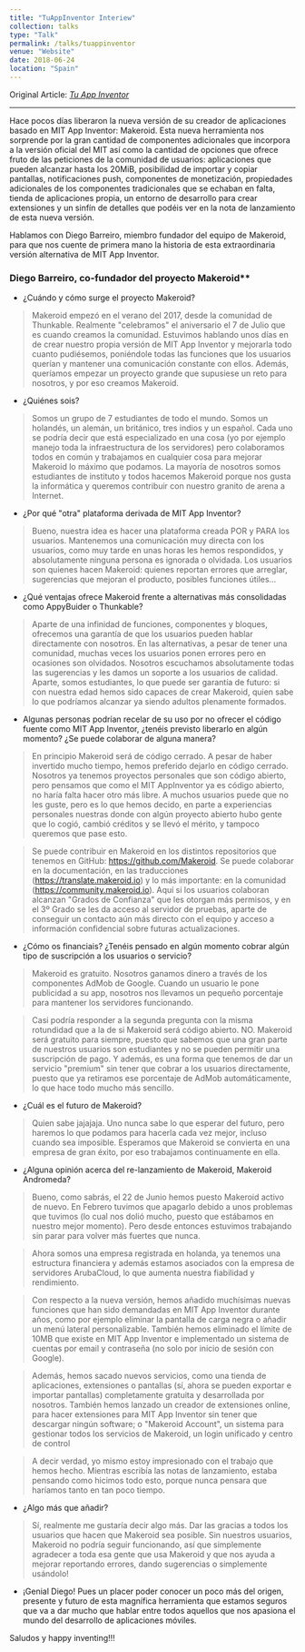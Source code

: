 ```yaml
---
title: "TuAppInventor Interiew"
collection: talks
type: "Talk"
permalink: /talks/tuappinventor
venue: "Website"
date: 2018-06-24
location: "Spain"
---
```


Original Article: [_Tu App Inventor_](https://www.tuappinvetorandroid.com/2018/06/24/makeroid/)

---

Hace pocos días liberaron la nueva versión de su creador de aplicaciones basado en MIT App Inventor: Makeroid. Esta nueva herramienta nos sorprende por la gran cantidad de componentes adicionales que incorpora a la versión oficial del MIT así como la cantidad de opciones que ofrece fruto de las peticiones de la comunidad de usuarios: aplicaciones que pueden alcanzar hasta los 20MiB, posibilidad de importar y copiar pantallas, notificaciones push, componentes de monetización, propiedades adicionales de los componentes tradicionales que se echaban en falta, tienda de aplicaciones propia, un entorno de desarrollo para crear extensiones y un sinfín de detalles que podéis ver en la nota de lanzamiento de esta nueva versión.

Hablamos con Diego Barreiro, miembro fundador del equipo de Makeroid, para que nos cuente de primera mano la historia de esta extraordinaria versión alternativa de MIT App Inventor.

### Diego Barreiro, co-fundador del proyecto Makeroid**

- ¿Cuándo y cómo surge el proyecto Makeroid?

> Makeroid empezó en el verano del 2017, desde la comunidad de Thunkable. Realmente "celebramos" el aniversario el 7 de Julio que es cuando creamos la comunidad. Estuvimos hablando unos días en de crear nuestro propia versión de MIT App Inventor y mejorarla todo cuanto pudiésemos, poniéndole todas las funciones que los usuarios querían y mantener una comunicación constante con ellos. Además, queríamos empezar un proyecto grande que supusiese un reto para nosotros, y por eso creamos Makeroid.

- ¿Quiénes sois?

> Somos un grupo de 7 estudiantes de todo el mundo. Somos un holandés, un alemán, un británico, tres indios y un español. Cada uno se podría decir que está especializado en una cosa (yo por ejemplo manejo toda la infraestructura de los servidores) pero colaboramos todos en común y trabajamos en cualquier cosa para mejorar Makeroid lo máximo que podamos. La mayoría de nosotros somos estudiantes de instituto y todos hacemos Makeroid porque nos gusta la informática y queremos contribuir con nuestro granito de arena a Internet.

- ¿Por qué "otra" plataforma derivada de MIT App Inventor?

> Bueno, nuestra idea es hacer una plataforma creada POR y PARA los usuarios. Mantenemos una comunicación muy directa con los usuarios, como muy tarde en unas horas les hemos respondidos, y absolutamente ninguna persona es ignorada o olvidada. Los usuarios son quienes hacen Makeroid: quienes reportan errores que arreglar, sugerencias que mejoran el producto, posibles funciones útiles...

- ¿Qué ventajas ofrece Makeroid frente a alternativas más consolidadas como AppyBuider o Thunkable?

> Aparte de una infinidad de funciones, componentes y bloques, ofrecemos una garantía de que los usuarios pueden hablar directamente con nosotros. En las alternativas, a pesar de tener una comunidad, muchas veces los usuarios ponen errores pero en ocasiones son olvidados. Nosotros escuchamos absolutamente todas las sugerencias y les damos un soporte a los usuarios de calidad. Aparte, somos estudiantes, lo que puede ser garantía de futuro: si con nuestra edad hemos sido capaces de crear Makeroid, quien sabe lo que podríamos alcanzar ya siendo adultos plenamente formados.

- Algunas personas podrían recelar de su uso por no ofrecer el código fuente como MIT App Inventor, ¿tenéis previsto liberarlo en algún momento? ¿Se puede colaborar de alguna manera?

> En principio Makeroid será de código cerrado. A pesar de haber invertido mucho tiempo, hemos preferido dejarlo en código cerrado. Nosotros ya tenemos proyectos personales que son código abierto, pero pensamos que como el MIT AppInventor ya es código abierto, no haría falta hacer otro más libre. A muchos usuarios puede que no les guste, pero es lo que hemos decido, en parte a experiencias personales nuestras donde con algún proyecto abierto hubo gente que lo cogió, cambió créditos y se llevó el mérito, y tampoco queremos que pase esto.


> Se puede contribuir en Makeroid en los distintos repositorios que tenemos en GitHub: https://github.com/Makeroid. Se puede colaborar en la documentación, en las traducciones (https://translate.makeroid.io) y lo más importante: en la comunidad (https://community.makeroid.io). Aquí si los usuarios colaboran alcanzan "Grados de Confianza" que les otorgan más permisos, y en el 3º Grado se les da acceso al servidor de pruebas, aparte de conseguir un contacto aún más directo con el equipo y acceso a información confidencial sobre futuras actualizaciones.

- ¿Cómo os financiais? ¿Tenéis pensado en algún momento cobrar algún tipo de suscripción a los usuarios o servicio?

> Makeroid es gratuito. Nosotros ganamos dinero a través de los componentes AdMob de Google. Cuando un usuario le pone publicidad a su app, nosotros nos llevamos un pequeño porcentaje para mantener los servidores funcionando.

> Casi podría responder a la segunda pregunta con la misma rotundidad que a la de si Makeroid será código abierto. NO. Makeroid será gratuito para siempre, puesto que sabemos que una gran parte de nuestros usuarios son estudiantes y no se pueden permitir una suscripción de pago. Y además, es una forma que tenemos de dar un servicio "premium" sin tener que cobrar a los usuarios directamente, puesto que ya retiramos ese porcentaje de AdMob automáticamente, lo que hace todo mucho más sencillo.

- ¿Cuál es el futuro de Makeroid?

> Quien sabe jajajaja. Uno nunca sabe lo que esperar del futuro, pero haremos lo que podamos para hacerla cada vez mejor, incluso cuando sea imposible. Esperamos que Makeroid se convierta en una empresa de gran éxito, por eso trabajamos continuamente en ella.

- ¿Alguna opinión acerca del re-lanzamiento de Makeroid, Makeroid Andromeda?

> Bueno, como sabrás, el 22 de Junio hemos puesto Makeroid activo de nuevo. En Febrero tuvimos que apagarlo debido a unos problemas que tuvimos (lo cual nos dolió mucho, puesto que estábamos en nuestro mejor momento). Pero desde entonces estuvimos trabajando sin parar para volver más fuertes que nunca.

> Ahora somos una empresa registrada en holanda, ya tenemos una estructura financiera y además estamos asociados con la empresa de servidores ArubaCloud, lo que aumenta nuestra fiabilidad y rendimiento.

> Con respecto a la nueva versión, hemos añadido muchísimas nuevas funciones que han sido demandadas en MIT App Inventor durante años, como por ejemplo eliminar la pantalla de carga negra o añadir un menú lateral personalizable. También hemos eliminado el límite de 10MB que existe en MIT App Inventor e implementado un sistema de cuentas por email y contraseña (no solo por inicio de sesión con Google).

> Además, hemos sacado nuevos servicios, como una tienda de aplicaciones, extensiones o pantallas (sí, ahora se pueden exportar e importar pantallas) completamente gratuita y desarrollada por nosotros. También hemos lanzado un creador de extensiones online, para hacer extensiones para MIT App Inventor sin tener que descargar ningún software; o "Makeroid Account", un sistema para gestionar todos los servicios de Makeroid, un login unificado y centro de control

> A decir verdad, yo mismo estoy impresionado con el trabajo que hemos hecho. Mientras escribía las notas de lanzamiento, estaba pensando como hicimos todo esto, porque nunca pensara que haríamos tanto en tan poco tiempo.

- ¿Algo más que añadir?

> Sí, realmente me gustaría decir algo más. Dar las gracias a todos los usuarios que hacen que Makeroid sea posible. Sin nuestros usuarios, Makeroid no podría seguir funcionando, así que simplemente agradecer a toda esa gente que usa Makeroid y que nos ayuda a mejorar reportando errores, dando sugerencias o simplemente usándolo!

- ¡Genial Diego! Pues un placer poder conocer un poco más del origen, presente y futuro de esta magnífica herramienta que estamos seguros que va a dar mucho que hablar entre todos aquellos que nos apasiona el mundo del desarrollo de aplicaciones móviles.

Saludos y happy inventing!!!